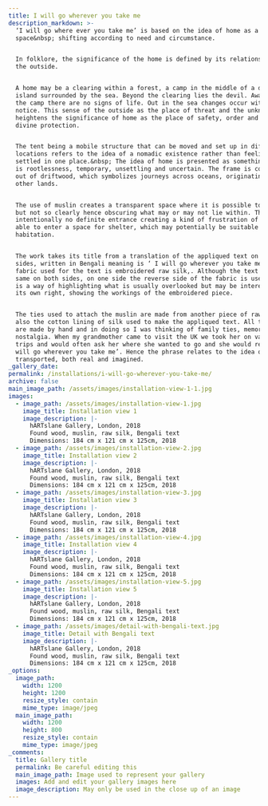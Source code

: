 ```yaml
---
title: I will go wherever you take me
description_markdown: >-
  ‘I will go where ever you take me’ is based on the idea of home as a transient
  space&nbsp; shifting according to need and circumstance.


  In folklore, the significance of the home is defined by its relationship to
  the outside.


  A home may be a clearing within a forest, a camp in the middle of a desert, an
  island surrounded by the sea. Beyond the clearing lies the devil. Away from
  the camp there are no signs of life. Out in the sea changes occur without
  notice. This sense of the outside as the place of threat and the unknown
  heightens the significance of home as the place of safety, order and even
  divine protection.


  The tent being a mobile structure that can be moved and set up in different
  locations refers to the idea of a nomadic existence rather than feeling
  settled in one place.&nbsp; The idea of home is presented as something, which
  is rootlessness, temporary, unsettling and uncertain. The frame is constructed
  out of driftwood, which symbolizes journeys across oceans, originating in
  other lands.


  The use of muslin creates a transparent space where it is possible to see in
  but not so clearly hence obscuring what may or may not lie within. There is
  intentionally no definite entrance creating a kind of frustration of not being
  able to enter a space for shelter, which may potentially be suitable for
  habitation.


  The work takes its title from a translation of the appliqued text on both
  sides, written in Bengali meaning is ‘ I will go wherever you take me’. The
  fabric used for the text is embroidered raw silk,. Although the text is the
  same on both sides, on one side the reverse side of the fabric is used. This
  is a way of highlighting what is usually overlooked but may be interesting in
  its own right, showing the workings of the embroidered piece.


  The ties used to attach the muslin are made from another piece of raw silk and
  also the cotton lining of silk used to make the appliqued text. All the ties
  are made by hand and in doing so I was thinking of family ties, memories and
  nostalgia. When my grandmother came to visit the UK we took her on various
  trips and would often ask her where she wanted to go and she would reply ‘ I
  will go wherever you take me’. Hence the phrase relates to the idea of being
  transported, both real and imagined.
_gallery_date:
permalink: /installations/i-will-go-wherever-you-take-me/
archive: false
main_image_path: /assets/images/installation-view-1-1.jpg
images:
  - image_path: /assets/images/installation-view-1.jpg
    image_title: Installation view 1
    image_description: |-
      hARTslane Gallery, London, 2018 
      Found wood, muslin, raw silk, Bengali text
      Dimensions: 184 cm x 121 cm x 125cm, 2018
  - image_path: /assets/images/installation-view-2.jpg
    image_title: Installation view 2
    image_description: |-
      hARTslane Gallery, London, 2018 
      Found wood, muslin, raw silk, Bengali text
      Dimensions: 184 cm x 121 cm x 125cm, 2018
  - image_path: /assets/images/installation-view-3.jpg
    image_title: Installation view 3
    image_description: |-
      hARTslane Gallery, London, 2018 
      Found wood, muslin, raw silk, Bengali text
      Dimensions: 184 cm x 121 cm x 125cm, 2018
  - image_path: /assets/images/installation-view-4.jpg
    image_title: Installation view 4
    image_description: |-
      hARTslane Gallery, London, 2018 
      Found wood, muslin, raw silk, Bengali text
      Dimensions: 184 cm x 121 cm x 125cm, 2018
  - image_path: /assets/images/installation-view-5.jpg
    image_title: Installation view 5
    image_description: |-
      hARTslane Gallery, London, 2018 
      Found wood, muslin, raw silk, Bengali text
      Dimensions: 184 cm x 121 cm x 125cm, 2018
  - image_path: /assets/images/detail-with-bengali-text.jpg
    image_title: Detail with Bengali text
    image_description: |-
      hARTslane Gallery, London, 2018 
      Found wood, muslin, raw silk, Bengali text
      Dimensions: 184 cm x 121 cm x 125cm, 2018
_options:
  image_path:
    width: 1200
    height: 1200
    resize_style: contain
    mime_type: image/jpeg
  main_image_path:
    width: 1200
    height: 800
    resize_style: contain
    mime_type: image/jpeg
_comments:
  title: Gallery title
  permalink: Be careful editing this
  main_image_path: Image used to represent your gallery
  images: Add and edit your gallery images here
  image_description: May only be used in the close up of an image
---
```


